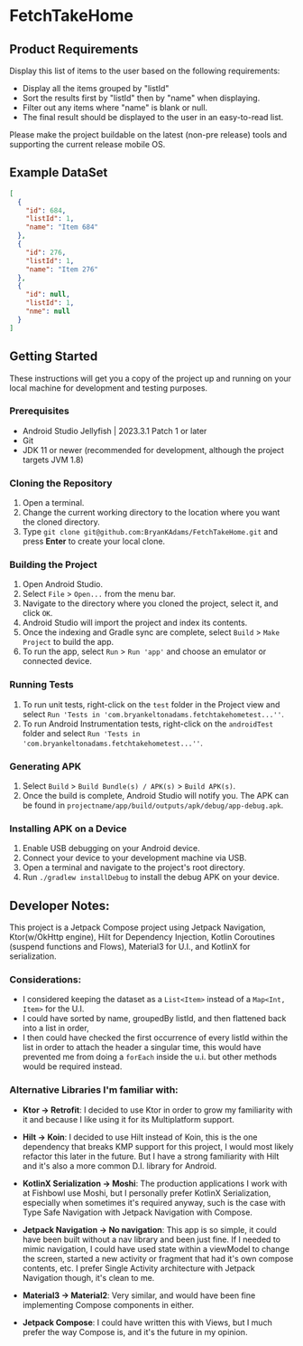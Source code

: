 # FetchTakeHome

## Product Requirements

Display this list of items to the user based on the following requirements:

- Display all the items grouped by "listId"
- Sort the results first by "listId" then by "name" when displaying.
- Filter out any items where "name" is blank or null.
- The final result should be displayed to the user in an easy-to-read list.

Please make the project buildable on the latest (non-pre release) tools and supporting the current
release mobile OS.

## Example DataSet

```json
[
  {
    "id": 684,
    "listId": 1,
    "name": "Item 684"
  },
  {
    "id": 276,
    "listId": 1,
    "name": "Item 276"
  },
  {
    "id": null,
    "listId": 1,
    "nme": null
  }
]
```

## Getting Started

These instructions will get you a copy of the project up and running on your local machine for development and testing purposes.

### Prerequisites

- Android Studio Jellyfish | 2023.3.1 Patch 1 or later
- Git
- JDK 11 or newer (recommended for development, although the project targets JVM 1.8)

### Cloning the Repository

1. Open a terminal.
2. Change the current working directory to the location where you want the cloned directory.
3. Type `git clone git@github.com:BryanKAdams/FetchTakeHome.git` and press **Enter** to create your local clone.

### Building the Project

1. Open Android Studio.
2. Select `File` > `Open...` from the menu bar.
3. Navigate to the directory where you cloned the project, select it, and click `OK`.
4. Android Studio will import the project and index its contents.
5. Once the indexing and Gradle sync are complete, select `Build` > `Make Project` to build the app.
6. To run the app, select `Run` > `Run 'app'` and choose an emulator or connected device.

### Running Tests

1. To run unit tests, right-click on the `test` folder in the Project view and select `Run 'Tests in 'com.bryankeltonadams.fetchtakehometest...''`.
2. To run Android Instrumentation tests, right-click on the `androidTest` folder and select `Run 'Tests in 'com.bryankeltonadams.fetchtakehometest...''`.

### Generating APK

1. Select `Build` > `Build Bundle(s) / APK(s)` > `Build APK(s)`.
2. Once the build is complete, Android Studio will notify you. The APK can be found in `projectname/app/build/outputs/apk/debug/app-debug.apk`.

### Installing APK on a Device

1. Enable USB debugging on your Android device.
2. Connect your device to your development machine via USB.
3. Open a terminal and navigate to the project's root directory.
4. Run `./gradlew installDebug` to install the debug APK on your device.

## Developer Notes:

This project is a Jetpack Compose project using Jetpack Navigation, Ktor(w/OkHttp engine), Hilt for
Dependency Injection, Kotlin Coroutines (suspend functions and Flows), Material3 for U.I., and
KotlinX for serialization.

### Considerations:

- I considered keeping the dataset as a `List<Item>` instead of a `Map<Int, Item>` for the U.I.
- I could have sorted by name, groupedBy listId, and then flattened back into a list in order,
- I then could have checked the first occurrence of every listId within the list in order to attach
  the header a singular time, this would have prevented me from doing a `forEach` inside the u.i.
  but other methods would be required instead.

### Alternative Libraries I'm familiar with:

- **Ktor -> Retrofit**: I decided to use Ktor in order to grow my familiarity with it and because I
  like using it for its Multiplatform support.

- **Hilt -> Koin**: I decided to use Hilt instead of Koin, this is the one dependency that breaks
  KMP support for this project, I would most likely refactor this later in the future. But I have a
  strong familiarity with Hilt and it's also a more common D.I. library for Android.

- **KotlinX Serialization -> Moshi**: The production applications I work with at Fishbowl use Moshi,
  but I personally prefer KotlinX Serialization, especially when sometimes it's required anyway,
  such is the case with Type Safe Navigation with Jetpack Navigation with Compose.

- **Jetpack Navigation -> No navigation**: This app is so simple, it could have been built without a
  nav library and been just fine. If I needed to mimic navigation, I could have used state within a
  viewModel to change the screen, started a new activity or fragment that had it's own compose
  contents, etc. I prefer Single Activity architecture with Jetpack Navigation though, it's clean to
  me.

- **Material3 -> Material2**: Very similar, and would have been fine implementing Compose components
  in either.

- **Jetpack Compose**: I could have written this with Views, but I much prefer the way Compose is,
  and it's the future in my opinion.
